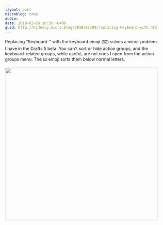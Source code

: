 ```yaml
---
layout: post
microblog: true
audio: 
date: 2018-02-09 10:38 -0400
guid: http://mjdescy.micro.blog/2018/02/09/replacing-keyboard-with.html
---
```

Replacing "Keyboard-" with the keyboard emoji (⌨️) solves a minor problem I have in the Drafts 5 beta: You can't sort or hide action groups, and the keyboard-related groups, while useful, are not ones I open from the action groups menu. The ⌨️ emoji sorts them below normal letters.

<img src="http://mjdescy.micro.blog/uploads/2018/e40c5ec598.jpg" width="504" height="503" />
